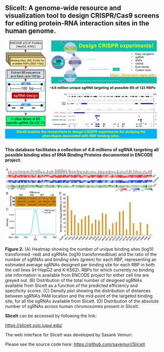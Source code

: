 ## SliceIt: A genome-wide resource and visualization tool to design CRISPR/Cas9 screens for editing protein-RNA interaction sites in the human genome.

![](./SliceIt_RBP-sgRNA_db.png)


#### This database facilitates a collection of 4.8 millions of sgRNA targeting all possible binding sites of RNA Binding Proteins documented in ENCODE project.

![](./bs_sgrna_stats.png)

**Figure 2.** (A) Heatmap showing the number of unique binding sites (log10 transformed -red) and sgRNAs (log10 transformedblue) and the ratio of the number of sgRNAs and binding sites (green) for each RBP, representing an estimated average sgRNAs
designed per binding site for each RBP in both the cell lines (H-HepG2 and K-K562). RBPs for which currently no binding site
information is available from ENCODE project for either cell line are greyed out. (B) Distribution of the total number of designed
sgRNAs available from SliceIt as a function of the predicted efficiency and specificity scores. (C) Density plot showing the
distribution of distances between sgRNA’s PAM location and the mid-point of the targeted binding site, for all the sgRNAs
available from SliceIt. (D) Distribution of the absolute number of sgRNAs across human chromosomes present in SliceIt.


**SliceIt** can be accessed by following the link:

https://sliceit.soic.iupui.edu/

The web interface for SliceIt was developed by Sasank Vemuri. 

Please see the source code here:
https://github.com/savemuri/SliceIt 

